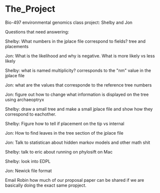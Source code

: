 # The_Project
Bio-497 environmental genomics class project: Shelby and Jon



Questions that need answering:

Shelby: What numbers in the jplace file correspond to fields? tree and placements

Jon: What is the likelihood and why is negative. What is more likely vs less likely

Shelby: what is named multiplicity? corresponds to the "nm" value in the jplace file

Jon: what are the values that corresponde to the reference tree numbers

Jon: figure out how to change what information is displayed on the tree using archaeoptryx

Shelby: draw a small tree and make a small jplace file and show how they correspond to eachother.

Shelby: Figure how to tell if placement on the tip vs internal 

Jon: How to find leaves in the tree section of the jplace file

Jon: Talk to statistican about hidden markov models and other math shit

Shelby: talk to eric about running on phylosift on Mac

Shelby: look into EDPL

Jon: Newick file format

Email Robin how much of our proposal paper can be shared if we are basically doing the exact same propject. 

